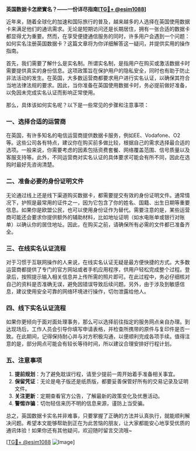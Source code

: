 **英国数据卡怎麽實名？——一份详尽指南[[TG💪+ @esim1088](https://t.me/s/esim1088)]**

近年来，随着全球化的加速和国际旅行的普及，越来越多的人选择在英国使用数据卡来满足他们的通讯需求。无论是短期访问还是长期居住，拥有一张合适的数据卡都显得尤为重要。然而，在享受便捷通信服务的同时，许多用户会遇到一个问题：如何实名注册英国数据卡？这篇文章将为你详细解答这一疑问，并提供实用的操作指南。

首先，我们需要了解什么是实名制。所谓实名制，是指用户在购买或激活数据卡时需要提供真实的身份信息。这项政策旨在保护用户的隐私安全，同时也有助于防止非法活动的发生。在英国，大多数运营商都要求用户进行实名认证，以确保其符合当地法律法规的要求。因此，当你准备在英国使用数据卡时，务必提前做好准备，以免因未完成实名认证而影响正常使用。

那么，具体该如何实名呢？以下是一些常见的步骤和注意事项：

### 一、选择合适的运营商

在英国，有许多知名的电信运营商提供数据卡服务，例如EE、Vodafone、O2等。这些公司各有特点，建议你在购买前多做比较，根据自己的需求选择最合适的选项。一般来说，你需要考虑的因素包括资费套餐、网络覆盖范围、信号质量以及客服支持等。此外，不同运营商对实名认证的具体要求可能会有所不同，因此在选购时最好先咨询清楚。

### 二、准备必要的身份证明文件

无论通过线上还是线下渠道购买数据卡，都需要提交有效的身份证明文件。通常情况下，护照是最常用的证件之一，因为它包含了你的姓名、国籍、出生日期等重要信息。如果你是欧盟公民，也可以使用身份证作为替代。需要注意的是，某些运营商可能还会要求你提供额外的辅助材料，比如地址证明（如水电账单或银行对账单）以确认你的居住地址。因此，在购买之前，请确保所有必需的文件都已准备齐全。

### 三、在线实名认证流程

对于习惯于互联网操作的人来说，在线实名认证无疑是最方便快捷的方式。大多数运营商都提供了专门的官方网站或者手机应用程序，供用户轻松完成整个过程。登录后，按照提示输入相关信息并上传所需的照片即可。在此过程中，务必仔细核对自己的资料是否准确无误，避免因错误导致后续问题。另外，由于涉及到敏感信息，建议使用安全可靠的网络环境进行操作，切勿泄露给他人。

### 四、线下实名认证流程

如果你更倾向于面对面处理事务，那么可以选择前往指定的服务网点亲自办理。到达现场后，工作人员会引导你填写申请表格，并检查所携带的原件与复印件是否一致。在此期间，记得保持耐心并与对方积极沟通，以便顺利完成各项手续。值得注意的是，部分网点可能会有较长等待时间，所以建议合理安排好行程计划。

### 五、注意事项

1. **提前规划**：为了避免耽误行程，请至少提前一周开始着手准备相关事宜。
2. **保留凭证**：无论是电子版还是纸质版，都要妥善保管好所有的交易记录及证明文件。
3. **关注更新**：定期查看官方公告，了解最新的政策变化及优惠活动。
4. **警惕诈骗**：切勿轻信来历不明的信息来源，谨防上当受骗。

总之，英国数据卡实名并非难事，只要掌握了正确的方法并认真执行，就能顺利解决问题。希望本文能够帮助到正在为此苦恼的朋友，让大家都能安心地享受优质的通讯体验！如果你还有其他疑问，欢迎随时留言交流哦~

[[TG💪+ @esim1088](https://t.me/s/esim1088) ![Image](https://i.postimg.cc/4NQfJmqS/Snipaste-2025-05-13-00-14-12.png)]
